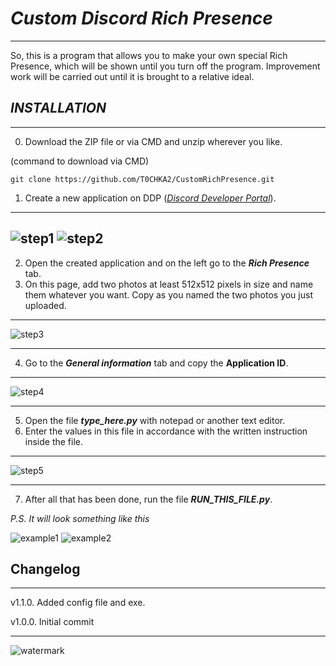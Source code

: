 # *Custom Discord Rich Presence*

---
So, this is a program that allows you to make your own special Rich Presence, which will be shown until you turn off the program. Improvement work will be carried out until it is brought to a relative ideal.

## *INSTALLATION*

---
0. Download the ZIP file or via CMD and unzip wherever you like.
   
(command to download via CMD)
```
git clone https://github.com/T0CHKA2/CustomRichPresence.git
```

1. Create a new application on DDP (*[Discord Developer Portal](https://discord.com/developers/applications)*).
---
![step1](https://i.ibb.co/5FrCfq5/Step1.png)
![step2](https://i.ibb.co/MVktYVJ/Step2.png)
---
2. Open the created application and on the left go to the ***Rich Presence*** tab.
3. On this page, add two photos at least 512x512 pixels in size and name them whatever you want. Copy as you named the two photos you just uploaded.
---
![step3](https://i.ibb.co/MMH8wqR/Step3.png)

---
4. Go to the ***General information*** tab and copy the **Application ID**.
---
![step4](https://i.ibb.co/wKmqw3m/Step4.png)

---
5. Open the file ***type_here.py*** with notepad or another text editor.
6. Enter the values in this file in accordance with the written instruction inside the file.
---
![step5](https://i.ibb.co/vcdYbBT/Step5.png)

---
7. After all that has been done, run the file ***RUN_THIS_FILE.py***.

_P.S. It will look something like this_

![example1](https://i.ibb.co/n1xQPtF/Example1.png) ![example2](https://i.ibb.co/BN5VY8z/Example2.png)


## Changelog

---
v1.1.0. Added config file and exe.

v1.0.0. Initial commit

---
![watermark](https://i.ibb.co/6HhWsXQ/Watermark1.png)